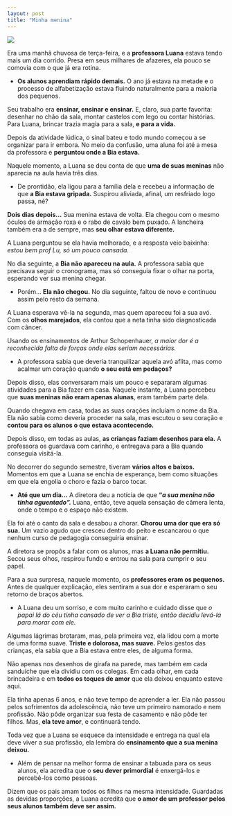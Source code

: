 ```yaml
---
layout: post
title: "Minha menina"
---
```


![](https://i1.wp.com/images.squarespace-cdn.com/content/v1/5b65d763fcf7fd7d0c65108e/1552439990937-KV73BATB6938QS6WH230/the+best+board+books+to+give+at+baby+showers.jpeg?format=400w&resize=400,225)

Era uma manhã chuvosa de terça-feira, e a **professora Luana** estava tendo mais um dia corrido. Presa em seus milhares de afazeres, ela pouco se comovia com o que já era rotina.

-   **Os alunos aprendiam rápido demais.** O ano já estava na metade e o processo de alfabetização estava fluindo naturalmente para a maioria dos pequenos.

Seu trabalho era **ensinar, ensinar e ensinar.** E, claro, sua parte favorita: desenhar no chão da sala, montar castelos com lego ou contar histórias. Para Luana, brincar trazia magia para a sala, **e para a vida.**

Depois da atividade lúdica, o sinal bateu e todo mundo começou a se organizar para ir embora. No meio da confusão, uma aluna foi até a mesa da professora e **perguntou onde a Bia estava.**

Naquele momento, a Luana se deu conta de que **uma de suas meninas** não aparecia na aula havia três dias.

-   De prontidão, ela ligou para a família dela e recebeu a informação de que **a Bia estava gripada.** Suspirou aliviada, afinal, um resfriado logo passa, né?

**Dois dias depois…** Sua menina estava de volta. Ela chegou com o mesmo óculos de armação roxa e o rabo de cavalo bem puxado. A lancheira também era a de sempre, mas **seu olhar estava diferente.**

A Luana perguntou se ela havia melhorado, e a resposta veio baixinha: _estou bem prof Lu, só um pouco cansada._

No dia seguinte, a **Bia não apareceu na aula.** A professora sabia que precisava seguir o cronograma, mas só conseguia fixar o olhar na porta, esperando ver sua menina chegar.

-   Porém… **Ela não chegou.** No dia seguinte, faltou de novo e continuou assim pelo resto da semana.

A Luana esperava vê-la na segunda, mas quem apareceu foi a sua avó. Com os **olhos marejados**, ela contou que a neta tinha sido diagnosticada com câncer.

Usando os ensinamentos de Arthur Schopenhauer, _a maior dor é a reconhecida falta de forças onde elas seriam necessárias._

-   A professora sabia que deveria tranquilizar aquela avó aflita, mas como acalmar um coração quando **o seu está em pedaços?**

Depois disso, elas conversaram mais um pouco e separaram algumas atividades para a Bia fazer em casa. Naquele instante, a Luana percebeu que **suas meninas não eram apenas alunas**, eram também parte dela.

Quando chegava em casa, todas as suas orações incluíam o nome da Bia. Ela não sabia como deveria proceder na sala, mas escutou o seu coração e **contou para os alunos o que estava acontecendo.**

Depois disso, em todas as aulas, **as crianças faziam desenhos para ela.** A professora os guardava com carinho, e entregava para a Bia quando conseguia visitá-la.

No decorrer do segundo semestre, tiveram **vários altos e baixos.** Momentos em que a Luana se enchia de esperança, bem como situações em que ela engolia o choro e fazia o barco tocar.

-   **Até que um dia…**  A diretora deu a notícia de que **“_a sua menina não tinha aguentado”._**  Luana, então, teve aquela sensação de câmera lenta, onde o tempo e o espaço não existem.

Ela foi até o canto da sala e desabou a chorar. **Chorou uma dor que era só sua.** Um vazio agudo que cresceu dentro do peito e escancarou o que nenhum curso de pedagogia conseguiria ensinar.

A diretora se propôs a falar com os alunos, mas **a Luana não permitiu.** Secou seus olhos, respirou fundo e entrou na sala para cumprir o seu papel.

Para a sua surpresa, naquele momento, os **professores eram os pequenos.** Antes de qualquer explicação, eles sentiram a sua dor e esperaram o seu retorno de braços abertos.

-   A Luana deu um sorriso, e com muito carinho e cuidado disse que _o papai lá do céu tinha cansado de ver a Bia triste, então decidiu levá-la para morar com ele._

Algumas lágrimas brotaram, mas, pela primeira vez, ela lidou com a morte de uma forma suave. **Triste e dolorosa, mas suave.** Pelos gestos das crianças, ela sabia que a Bia estava entre eles, de alguma forma.

Não apenas nos desenhos de girafa na parede, mas também em cada sanduíche que ela dividiu com os colegas. Em cada olhar, em cada brincadeira e em **todos os toques de amor** que ela deixou enquanto esteve aqui.

Ela tinha apenas 6 anos, e não teve tempo de aprender a ler. Ela não passou pelos sofrimentos da adolescência, não teve um primeiro namorado e nem profissão. Não pôde organizar sua festa de casamento e não pôde ter filhos. Mas, **ela teve amor**, e continuará tendo.

Toda vez que a Luana se esquece da intensidade e entrega na qual ela deve viver a sua profissão, ela lembra do **ensinamento que a sua menina deixou.**

-   Além de pensar na melhor forma de ensinar a tabuada para os seus alunos, ela acredita que o **seu dever primordial** é enxergá-los e percebê-los como pessoas.

Dizem que os pais amam todos os filhos na mesma intensidade. Guardadas as devidas proporções, a Luana acredita que **o amor de um professor pelos seus alunos também deve ser assim.**
